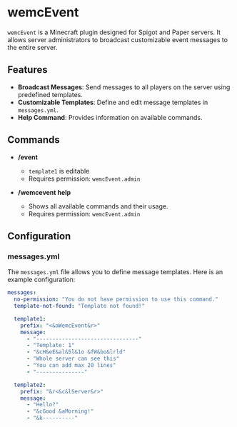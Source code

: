 # wemcEvent

`wemcEvent` is a Minecraft plugin designed for Spigot and Paper servers. It allows server administrators to broadcast customizable event messages to the entire server.

## Features

- **Broadcast Messages**: Send messages to all players on the server using predefined templates.
- **Customizable Templates**: Define and edit message templates in `messages.yml`.
- **Help Command**: Provides information on available commands.

## Commands

- **/event <template1>**
  - `template1` is editable  
  - Requires permission: `wemcEvent.admin`

- **/wemcevent help**
  - Shows all available commands and their usage.
  - Requires permission: `wemcEvent.admin`

## Configuration

### messages.yml

The `messages.yml` file allows you to define message templates. Here is an example configuration:

```yaml
messages:
  no-permission: "You do not have permission to use this command."
  template-not-found: "Template not found!"

  template1:
    prefix: "<&aWemcEvent&r>"
    message:
      - "--------------------------------"
      - "Template: 1"
      - "&cH&eE&al&5l&1o &fW&bo&lrld"
      - "Whole server can see this"
      - "You can add max 20 lines"
      - "---------------"

  template2:
    prefix: "&r<&c&lServer&r>"
    message:
      - "Hello?"
      - "&cGood &aMorning!"
      - "&k----------"
